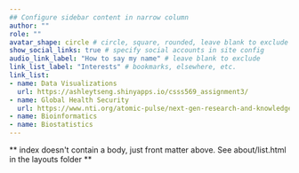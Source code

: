 ```yaml
---
## Configure sidebar content in narrow column
author: ""
role: ""
avatar_shape: circle # circle, square, rounded, leave blank to exclude
show_social_links: true # specify social accounts in site config
audio_link_label: "How to say my name" # leave blank to exclude
link_list_label: "Interests" # bookmarks, elsewhere, etc.
link_list:
- name: Data Visualizations
  url: https://ashleytseng.shinyapps.io/csss569_assignment3/
- name: Global Health Security
  url: https://www.nti.org/atomic-pulse/next-gen-research-and-knowledge-sharing-hub-biosecurity/
- name: Bioinformatics
- name: Biostatistics
---
```


** index doesn't contain a body, just front matter above.
See about/list.html in the layouts folder **